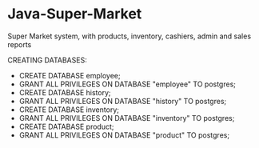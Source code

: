 # Java-Super-Market
Super Market system, with products, inventory, cashiers, admin and sales reports


CREATING DATABASES:
- CREATE DATABASE employee;
- GRANT ALL PRIVILEGES ON DATABASE "employee" TO postgres;
- CREATE DATABASE history;
- GRANT ALL PRIVILEGES ON DATABASE "history" TO postgres;
- CREATE DATABASE inventory;
- GRANT ALL PRIVILEGES ON DATABASE "inventory" TO postgres;
- CREATE DATABASE product;
- GRANT ALL PRIVILEGES ON DATABASE "product" TO postgres;